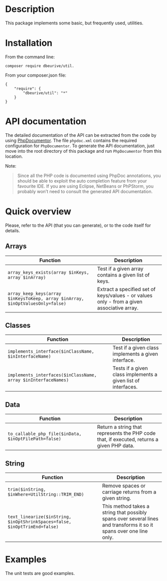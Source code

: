 # Description

This package implements some basic, but frequently used, utilities.

# Installation

From the command line:

    composer require dbeurive/util.

From your composer.json file:

    {
        "require": {
            "dbeurive/util": "*"
        }
    }

# API documentation
  
The detailed documentation of the API can be extracted from the code by using [PhpDocumentor](https://www.phpdoc.org/).
The file `phpdoc.xml` contains the required configuration for `PhpDocumentor`.
To generate the API documentation, just move into the root directory of this package and run `PhpDocumentor` from this location.
  
Note:
  
> Since all the PHP code is documented using PhpDoc annotations, you should be able to exploit the auto completion feature from your favourite IDE.
If you are using Eclipse, NetBeans or PhPStorm, you probably won’t need to consult the generated API documentation.

# Quick overview

Please, refer to the API (that you can generate), or to the code itself for details.

## Arrays

| Function           | Description        |
| ------------------ | ------------------ |  
| `array_keys_exists(array $inKeys, array $inArray)` | Test if a given array contains a given list of keys. |
| `array_keep_keys(array $inKeysToKeep, array $inArray, $inOptValuesOnly=false)` | Extract a specified set of keys/values - or values only - from a given associative array. |

## Classes

| Function           | Description        |
| ------------------ | ------------------ |  
| `implements_interface($inClassName, $inInterfaceName)` | Test if a given class implements a given interface. |
| `implements_interfaces($inClassName, array $inInterfaceNames)` | Tests if a given class implements a given list of interfaces. |

## Data

| Function           | Description        |
| ------------------ | ------------------ |  
| `to_callable_php_file($inData, $inOptFilePath=false)` | Return a string that represents the PHP code that, if executed, returns a given PHP data. |

## String

| Function           | Description        |
| ------------------ | ------------------ |  
| `trim($inString, $inWhere=UtilString::TRIM_END)` | Remove spaces or carriage returns from a given string. |
| `text_linearize($inString, $inOptShrinkSpaces=false, $inOptTrimEnd=false)` |  This method takes a string that possibly spans over several lines and transforms it so it spans over one line only. |

# Examples

The unit tests are good examples.

